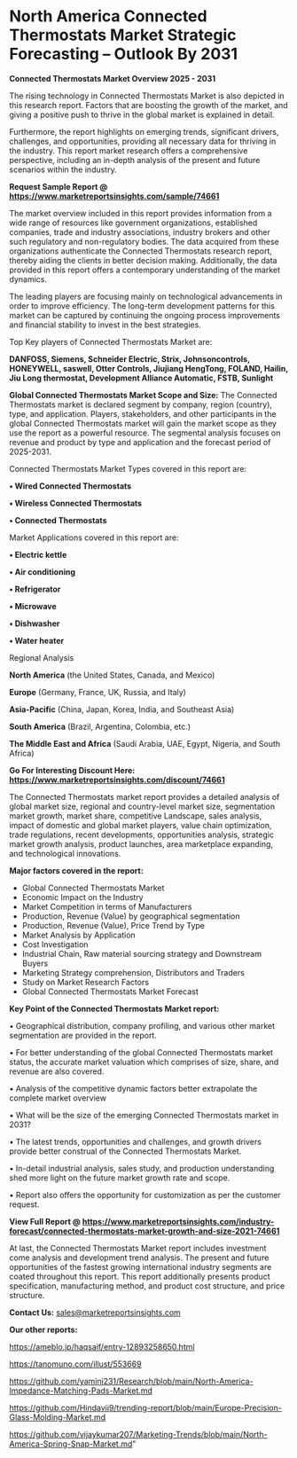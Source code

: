 # North America Connected Thermostats Market Strategic Forecasting – Outlook By 2031

<Strong> Connected Thermostats Market Overview 2025 - 2031</strong>

The rising technology in Connected Thermostats Market is also depicted in this research report. Factors that are boosting the growth of the market, and giving a positive push to thrive in the global market is explained in detail.

Furthermore, the report highlights on emerging trends, significant drivers, challenges, and opportunities, providing all necessary data for thriving in the industry. This report market research offers a comprehensive perspective, including an in-depth analysis of the present and future scenarios within the industry.

<strong>Request Sample Report @ <a href=https://www.marketreportsinsights.com/sample/74661>https://www.marketreportsinsights.com/sample/74661</a></strong>

The market overview included in this report provides information from a wide range of resources like government organizations, established companies, trade and industry associations, industry brokers and other such regulatory and non-regulatory bodies. The data acquired from these organizations authenticate the Connected Thermostats research report, thereby aiding the clients in better decision making. Additionally, the data provided in this report offers a contemporary understanding of the market dynamics.

The leading players are focusing mainly on technological advancements in order to improve efficiency. The long-term development patterns for this market can be captured by continuing the ongoing process improvements and financial stability to invest in the best strategies.

Top Key players of Connected Thermostats Market are:

<strong>DANFOSS, Siemens, Schneider Electric, Strix, Johnsoncontrols, HONEYWELL, saswell, Otter Controls, Jiujiang HengTong, FOLAND, Hailin, Jiu Long thermostat, Development Alliance Automatic, FSTB, Sunlight</strong>

<strong><b>Global Connected Thermostats Market Scope and Size:</b></strong>
The Connected Thermostats market is declared segment by company, region (country), type, and application. Players, stakeholders, and other participants in the global Connected Thermostats market will gain the market scope as they use the report as a powerful resource. The segmental analysis focuses on revenue and product by type and application and the forecast period of 2025-2031.

Connected Thermostats Market Types covered in this report are:

<strong>• Wired Connected Thermostats

• Wireless Connected Thermostats

• Connected Thermostats</strong>

Market Applications covered in this report are:

<strong>• Electric kettle

• Air conditioning

• Refrigerator

• Microwave

• Dishwasher

• Water heater</strong> 

Regional Analysis

<strong>North America</strong> (the United States, Canada, and Mexico)

<strong>Europe</strong> (Germany, France, UK, Russia, and Italy)

<strong>Asia-Pacific</strong> (China, Japan, Korea, India, and Southeast Asia)

<strong>South America</strong> (Brazil, Argentina, Colombia, etc.)

<strong>The Middle East and Africa</strong> (Saudi Arabia, UAE, Egypt, Nigeria, and South Africa)

<strong>Go For Interesting Discount Here: <a href=https://www.marketreportsinsights.com/discount/74661>https://www.marketreportsinsights.com/discount/74661</a></strong>

The Connected Thermostats market report provides a detailed analysis of global market size, regional and country-level market size, segmentation market growth, market share, competitive Landscape, sales analysis, impact of domestic and global market players, value chain optimization, trade regulations, recent developments, opportunities analysis, strategic market growth analysis, product launches, area marketplace expanding, and technological innovations.

<strong><b>Major factors covered in the report:</b></strong>
<ul>
  <li>Global Connected Thermostats Market </li>
  <li>Economic Impact on the Industry</li>
  <li>Market Competition in terms of Manufacturers</li>
  <li>Production, Revenue (Value) by geographical segmentation</li>
  <li>Production, Revenue (Value), Price Trend by Type</li>
  <li>Market Analysis by Application</li>
  <li>Cost Investigation</li>
  <li>Industrial Chain, Raw material sourcing strategy and Downstream Buyers</li>
  <li>Marketing Strategy comprehension, Distributors and Traders</li>
  <li>Study on Market Research Factors</li>
  <li>Global Connected Thermostats Market Forecast</li>
</ul>

<strong><b>Key Point of the Connected Thermostats Market report:</b></strong>

• Geographical distribution, company profiling, and various other market segmentation are provided in the report.

• For better understanding of the global Connected Thermostats market status, the accurate market valuation which comprises of size, share, and revenue are also covered.

• Analysis of the competitive dynamic factors better extrapolate the complete market overview

• What will be the size of the emerging Connected Thermostats market in 2031?

• The latest trends, opportunities and challenges, and growth drivers provide better construal of the Connected Thermostats Market.

• In-detail industrial analysis, sales study, and production understanding shed more light on the future market growth rate and scope.

• Report also offers the opportunity for customization as per the customer request.

<strong><b>View Full Report @ <a href=https://www.marketreportsinsights.com/industry-forecast/connected-thermostats-market-growth-and-size-2021-74661>https://www.marketreportsinsights.com/industry-forecast/connected-thermostats-market-growth-and-size-2021-74661</a></b></strong>


At last, the Connected Thermostats Market report includes investment come analysis and development trend analysis. The present and future opportunities of the fastest growing international industry segments are coated throughout this report. This report additionally presents product specification, manufacturing method, and product cost structure, and price structure.

<strong>Contact Us:</strong>
sales@marketreportsinsights.com

<strong>Our other reports:</strong>

<a href=https://ameblo.jp/haqsaif/entry-12893258650.html>https://ameblo.jp/haqsaif/entry-12893258650.html</a>

<a href=https://tanomuno.com/illust/553669>https://tanomuno.com/illust/553669</a>

<a href=https://github.com/yamini231/Research/blob/main/North-America-Impedance-Matching-Pads-Market.md>https://github.com/yamini231/Research/blob/main/North-America-Impedance-Matching-Pads-Market.md</a>

<a href=https://github.com/Hindavii9/trending-report/blob/main/Europe-Precision-Glass-Molding-Market.md>https://github.com/Hindavii9/trending-report/blob/main/Europe-Precision-Glass-Molding-Market.md</a>

<a href=https://github.com/vijaykumar207/Marketing-Trends/blob/main/North-America-Spring-Snap-Market.md>https://github.com/vijaykumar207/Marketing-Trends/blob/main/North-America-Spring-Snap-Market.md</a>"
